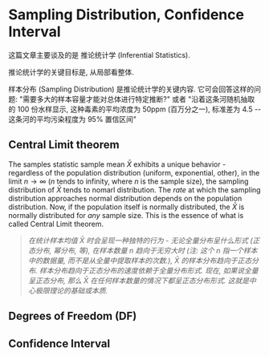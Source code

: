# Sampling Distribution, Confidence Interval

这篇文章主要谈及的是 推论统计学 (Inferential Statistics).

推论统计学的关键目标是, 从局部看整体.

样本分布 (Sampling Distribution) 是推论统计学的关键内容. 它可会回答这样的问题: "需要多大的样本容量才能对总体进行特定推断?" 或者 "沿着这条河随机抽取的 100 份水样显示, 这种毒素的平均浓度为 50ppm (百万分之一), 标准差为 4.5 -- 这条河的平均污染程度为 95% 置信区间"

## Central Limit theorem

The samples statistic sample mean $\bar{X}$ exhibits a unique behavior - regardless of the population distribution (uniform, exponential, other), in the limit $n \to \infty$ ($n$ tends to infinity, where $n$ is the sample size), the sampling distribution of $\bar{X}$ tends to nomarl distribution. The _rate_ at which the sampling distribution approaches normal distribution depends on the population distribution. Now, if the population itself is normally distributed, the $\bar{X}$ is normally distributed for _any_ sample size. This is the essence of what is called Central Limit theorem.

> _在统计样本均值 $\bar{X}$ 时会呈现一种独特的行为 - 无论全量分布呈什么形式 (正态分布, 幂分布, 等), 在样本数量 $n$ 趋向于无穷大时 (注: 这个 $n$ 指一个样本中的数据量, 而不是从全量中提取样本的次数.), $\bar{X}$ 的样本分布趋向于正态分布. 样本分布趋向于正态分布的速度依赖于全量分布形式. 现在, 如果说全量呈正态分布, 那么 $\bar{X}$ 在任何样本数量的情况下都呈正态分布形式. 这就是中心极限理论的基础或本质._

## Degrees of Freedom (DF)

## Confidence Interval
